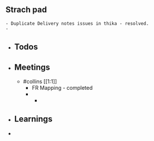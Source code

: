 ## Strach pad
	- Duplicate Delivery notes issues in thika - resolved.
	-
- ## Todos
- ## Meetings
	- #collins [[1:1]]
		- FR Mapping - completed
		-
			-
- ## Learnings
-